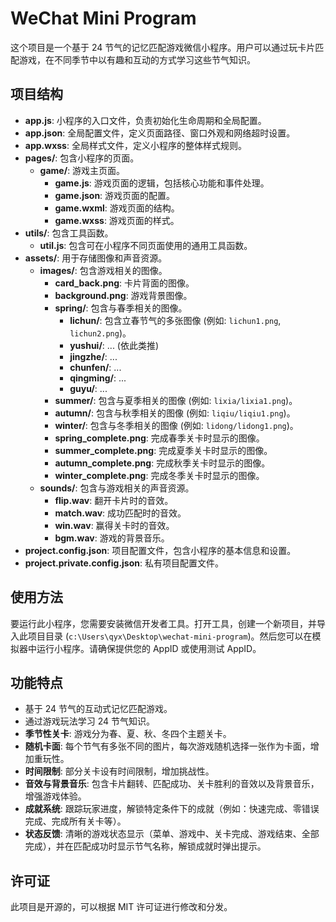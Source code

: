 # WeChat Mini Program

这个项目是一个基于 24 节气的记忆匹配游戏微信小程序。用户可以通过玩卡片匹配游戏，在不同季节中以有趣和互动的方式学习这些节气知识。

## 项目结构

- **app.js**: 小程序的入口文件，负责初始化生命周期和全局配置。
- **app.json**: 全局配置文件，定义页面路径、窗口外观和网络超时设置。
- **app.wxss**: 全局样式文件，定义小程序的整体样式规则。
- **pages/**: 包含小程序的页面。
  - **game/**: 游戏主页面。
    - **game.js**: 游戏页面的逻辑，包括核心功能和事件处理。
    - **game.json**: 游戏页面的配置。
    - **game.wxml**: 游戏页面的结构。
    - **game.wxss**: 游戏页面的样式。
- **utils/**: 包含工具函数。
  - **util.js**: 包含可在小程序不同页面使用的通用工具函数。
- **assets/**: 用于存储图像和声音资源。
  - **images/**: 包含游戏相关的图像。
    - **card_back.png**: 卡片背面的图像。
    - **background.png**: 游戏背景图像。
    - **spring/**: 包含与春季相关的图像。
      - **lichun/**: 包含立春节气的多张图像 (例如: `lichun1.png`, `lichun2.png`)。
      - **yushui/**: ... (依此类推)
      - **jingzhe/**: ...
      - **chunfen/**: ...
      - **qingming/**: ...
      - **guyu/**: ...
    - **summer/**: 包含与夏季相关的图像 (例如: `lixia/lixia1.png`)。
    - **autumn/**: 包含与秋季相关的图像 (例如: `liqiu/liqiu1.png`)。
    - **winter/**: 包含与冬季相关的图像 (例如: `lidong/lidong1.png`)。
    - **spring_complete.png**: 完成春季关卡时显示的图像。
    - **summer_complete.png**: 完成夏季关卡时显示的图像。
    - **autumn_complete.png**: 完成秋季关卡时显示的图像。
    - **winter_complete.png**: 完成冬季关卡时显示的图像。
  - **sounds/**: 包含与游戏相关的声音资源。
    - **flip.wav**: 翻开卡片时的音效。
    - **match.wav**: 成功匹配时的音效。
    - **win.wav**: 赢得关卡时的音效。
    - **bgm.wav**: 游戏的背景音乐。
- **project.config.json**: 项目配置文件，包含小程序的基本信息和设置。
- **project.private.config.json**: 私有项目配置文件。

## 使用方法

要运行此小程序，您需要安装微信开发者工具。打开工具，创建一个新项目，并导入此项目目录 (`c:\Users\qyx\Desktop\wechat-mini-program`)。然后您可以在模拟器中运行小程序。请确保提供您的 AppID 或使用测试 AppID。

## 功能特点

- 基于 24 节气的互动式记忆匹配游戏。
- 通过游戏玩法学习 24 节气知识。
- **季节性关卡**: 游戏分为春、夏、秋、冬四个主题关卡。
- **随机卡面**: 每个节气有多张不同的图片，每次游戏随机选择一张作为卡面，增加重玩性。
- **时间限制**: 部分关卡设有时间限制，增加挑战性。
- **音效与背景音乐**: 包含卡片翻转、匹配成功、关卡胜利的音效以及背景音乐，增强游戏体验。
- **成就系统**: 跟踪玩家进度，解锁特定条件下的成就（例如：快速完成、零错误完成、完成所有关卡等）。
- **状态反馈**: 清晰的游戏状态显示（菜单、游戏中、关卡完成、游戏结束、全部完成），并在匹配成功时显示节气名称，解锁成就时弹出提示。

## 许可证

此项目是开源的，可以根据 MIT 许可证进行修改和分发。